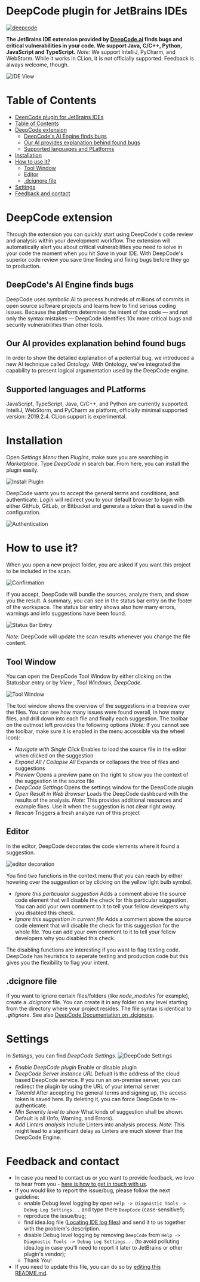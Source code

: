 # DeepCode plugin for JetBrains IDEs

[![deepcode](https://www.deepcode.ai/api/gh/badge?key=eyJhbGciOiJIUzI1NiIsInR5cCI6IkpXVCJ9.eyJwbGF0Zm9ybTEiOiJnaCIsIm93bmVyMSI6IkRlZXBDb2RlQUkiLCJyZXBvMSI6ImpldGJyYWlucy1wbHVnaW4iLCJpbmNsdWRlTGludCI6ZmFsc2UsImF1dGhvcklkIjoxMjQ2OSwiaWF0IjoxNTk2MDk3MzY3fQ.I4fh42mlQnikGT8WrYD8k3BD0c3ZhfdpA2teyBnevYQ)](https://www.deepcode.ai/app/gh/DeepCodeAI/jetbrains-plugin/_/dashboard?utm_content=gh%2FDeepCodeAI%2Fjetbrains-plugin)

**The JetBrains IDE extension provided by <a href="https://www.deepcode.ai">DeepCode.ai</a> finds bugs and critical vulnerabilities in your code. We support Java, C/C++, Python, JavaScript and TypeScript.**
_Note:_ We support IntelliJ, PyCharm, and WebStorm. While it works in CLion, it is not officially supported. Feedback is always welcome, though.

![IDE View](images/view_total.png)

# Table of Contents

- [DeepCode plugin for JetBrains IDEs](#deepcode-plugin-for-jetbrains-ides)
- [Table of Contents](#table-of-contents)
- [DeepCode extension](#deepcode-extension)
  - [DeepCode's AI Engine finds bugs](#deepcodes-ai-engine-finds-bugs)
  - [Our AI provides explanation behind found bugs](#our-ai-provides-explanation-behind-found-bugs)
  - [Supported languages and PLatforms](#supported-languages-and-platforms)
- [Installation](#installation)
- [How to use it?](#how-to-use-it)
  - [Tool Window](#tool-window)
  - [Editor](#editor)
  - [.dcignore file](#dcignore-file)
- [Settings](#settings)
- [Feedback and contact](#feedback-and-contact)

# DeepCode extension

Through the extension you can quickly start using DeepCode's code review and analysis within your development workflow. The extension will automatically alert you about critical vulnerabilities you need to solve in your code the moment when you hit _Save_ in your IDE. With DeepCode's superior code review you save time finding and fixing bugs before they go to production. 

## DeepCode's AI Engine finds bugs

DeepCode uses symbolic AI to process hundreds of millions of commits in open source software projects and learns how to find serious coding issues. Because the platform determines the intent of the code — and not only the syntax mistakes — DeepCode identifies 10x more critical bugs and security vulnerabilities than other tools. 

## Our AI provides explanation behind found bugs

In order to show the detailed explanation of a potential bug, we introduced a new AI technique called _Ontology_. With Ontology, we’ve integrated the capability to present logical argumentation used by the DeepCode engine. 

## Supported languages and PLatforms

JavaScript, TypeScript, Java, C/C++, and Python are currently supported. IntelliJ, WebStorm, and PyCharm as platform, officially minimal supported version: 2019.2.4. CLion support is experimental.

# Installation

Open _Settings Menu_ then _PlugIns_, make sure you are searching in _Marketplace_. Type _DeepCode_ in search bar. From here, you can install the plugin easily.

![Install PlugIn](images/install_plugin.png)

DeepCode wants you to accept the general terms and conditions, and authenticate. _Login_ will redirect you to your default browser to login with either GitHub, GitLab, or Bitbucket and generate a token that is saved in the configuration.

![Authentication](images/authenticate.png)

# How to use it?

When you open a new project folder, you are asked if you want this project to be included in the scan.

![Confirmation](images/confirm.png)

If you accept, DeepCode will bundle the sources, analyze them, and show you the result. A summary, you can see in the status bar entry on the footer of the workspace. The status bar entry shows also how many errors, warnings and info suggestions have been found.

![Status Bar Entry](images/statusbar.png)

_Note:_ DeepCode will update the scan results whenever you change the file content.

## Tool Window

You can open the DeepCode Tool Window by either clicking on the Statusbar entry or by _View_ , _Tool Windows_, _DeepCode_.

![Tool Window](images/tool_window.png)

The tool window shows the overview of the suggestions in a treeview over the files. You can see how many issues were found overall, in how many files, and drill down into each file and finally each suggestion. The toolbar on the outmost left provides the following options (_Note:_ If you cannot see the toolbar, make sure it is enabled in the menu accessible via the wheel icon):
* *Navigate with Single Click* Enables to load the source file in the editor when clicked on the suggestion
* *Expand All / Collapse All* Expands or collapses the tree of files and suggestions
* *Preview* Opens a preview pane on the right to show you the context of the suggestion in the source file
* *DeepCode Settings* Opens the settings window for the DeepCode plugin
* *Open Result in Web Browser* Loads the DeepCode dashboard with the results of the analysis. _Note:_ This provides additional resources and example fixes. Use it when the suggestion is not clear right away.
* *Rescan* Triggers a fresh analyze run of this project

## Editor

In the editor, DeepCode decorates the code elements where it found a suggestion.

![editor decoration](images/code_context.png)

You find two functions in the context menu that you can reach by either hovering over the suggestion or by clicking on the yellow light bulb symbol.

* *Ignore this particualar suggestion* Adds a comment above the source code element that will disable the check for this particular suggestion. You can add your own comment to it to tell your fellow developers why you disabled this check.
* *Ignore this suggestion in current file* Adds a comment above the source code element that will disable the check for this suggestion for the whole file. You can add your own comment to it to tell your fellow developers why you disabled this check.

The disabling functions are interesting if you want to flag testing code. DeepCode has heuristics to seperate testing and production code but this gives you the flexibility to flag your intent.

## .dcignore file 

If you want to ignore certain files/folders (like *node_modules* for example), create a _.dcignore_ file. You can create it in any folder on any level starting from the directory where your project resides. The file syntax is identical to _.gitignore_. See also [DeepCode Documentation on .dcignore](https://deepcode.freshdesk.com/support/solutions/articles/60000531055-how-can-i-ignore-files-).

# Settings

In _Settings_, you can find _DeepCode Settings_.
![DeepCode Settings](images/settings.png)

* *Enable DeepCode plugin* Enable or disable plugin
* *DeepCode Server instance URL* Defualt is the address of the cloud based DeepCode service. If you run an on-premise server, you can redirect the plugin by using the URL of your internal server
* *TokenId* After accepting the general terms and signing up, the access token is saved here. By deleting it, you can force DeepCode to re-authenticate.
* *Min Severity level to show* What kinds of suggestion shall be shown. Default is all (Info, Warning, and Errors).
* *Add Linters analysis* Include Linters into analysis process. _Note:_ This might lead to a significant delay as Linters are much slower than the DeepCode Engine.
  
# Feedback and contact

- In case you need to contact us or you want to provide feedback, we love to hear from you - [here is how to get in touch with us](https://www.deepcode.ai/feedback).
- If you would like to report the issue/bug, please follow the next guideline:
  * enable Debug level logging by open `Help -> Diagnostic Tools -> Debug Log Settings...` and type there `DeepCode` (case-sensitive!);
  * reproduce the issue/bug;
  * find idea.log file ([Locating IDE log files](https://intellij-support.jetbrains.com/hc/en-us/articles/207241085-Locating-IDE-log-files)) and send it to us together with the problem's description. 
  * disable Debug level logging by removing `DeepCode` from `Help -> Diagnostic Tools -> Debug Log Settings...` (to avoid polluting idea.log in case you'll need to report it later to JetBrains or other plugin's vendor);
  * Thank You!
- If you need to update this file, you can do so by [editing this README.md](https://github.com/DeepCodeAI/vscode-extension/edit/master/README.md).